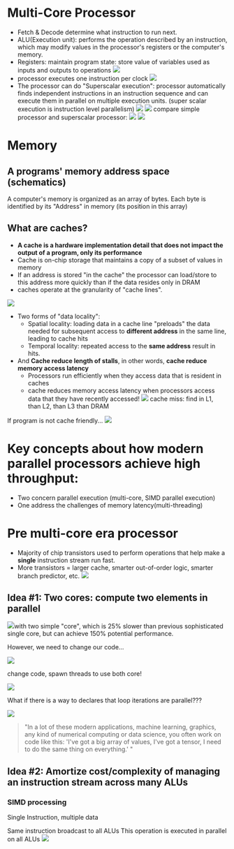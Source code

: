 # Multi-Core Processor

- Fetch & Decode  determine what instruction to run next.
- ALU(Execution unit): performs the operation described by an instruction, which may modify values in the processor's registers or the computer's memory.
- Registers: maintain program state: store value of variables used as inputs and outputs to operations
![](./images/very_simple_processor.png)
- processor executes one instruction per clock
![](./images/one_instruction_per_clock.png)
- The processor can do "Superscalar execution": processor automatically finds independent instructions in an instruction sequence and can execute them in parallel on multiple execution units. (super scalar execution is instruction level parallelism)
![](./images/instruction_level_parallel.png)
![](./images/superscalar_processor.png)
compare simple processor and superscalar processor:
![](./images/simple_processor_2.png)
![](./images/superscalar_processor_2.png)
# Memory
## A programs' memory address space (schematics)
A computer's memory is organized as an array of bytes. Each byte is identified by its "Address" in memory (its position in this array)
## What are caches?
- **A cache is a hardware implementation detail that does not impact the output of a program, only its performance**
- Cache is on-chip storage that maintains a copy of a subset of values in memory
- If an address is stored "in the cache" the processor can load/store to this address more quickly than if the data resides only in DRAM
- caches operate at the granularity of "cache lines".

![](./images/cache.png)

- Two forms of "data locality": 
	- Spatial locality: loading data in a cache line "preloads" the data needed for subsequent access to **different address** in the same line, leading to cache hits
	- Temporal locality: repeated access to the **same address** result in hits.
- And **Cache reduce length of stalls**, in other words, **cache reduce memory access latency**
	- Processors run efficiently when they access data that is resident in caches
	- cache reduces memory access latency when processors access data that they have recently accessed!
![](./images/cache_hierarchy.png)
cache miss: find in L1, than L2, than L3 than DRAM

If program is not cache friendly...
![](./images/data_access_times.png)


# **Key concepts about how modern parallel processors achieve high throughput**:
- Two concern parallel execution (multi-core, SIMD parallel execution)
- One address the challenges of memory latency(multi-threading)

# Pre multi-core era processor
- Majority of chip transistors used to perform operations that help make a **single** instruction stream run fast.
- More transistors = larger cache, smarter out-of-order logic, smarter branch predictor, etc.
![](./images/pre_multi_core_era_processor.png)

## Idea #1: Two cores: compute two elements in parallel
![](./images/two_core_processor.png)with two simple "core", which is 25% slower than previous sophisticated single core, but can achieve 150% potential performance.

However, we need to change our code...

![](./images/program_express_no_parallelism.png)

change code, spawn threads to use both core!

![](./images/express_parallelism.png)

What if there is a way to declares that loop iterations are parallel???

![](./images/data_parallel_expression.png)

>"In a lot of these modern applications,  machine learning, graphics, any kind of numerical computing or data science, you often work on code like this: 'I've got a big array of values, I've got a tensor, I need to do the same thing on everything.' "

## Idea #2: Amortize cost/complexity of managing an instruction stream across many ALUs

### SIMD processing
Single Instruction, multiple data

Same instruction broadcast to all ALUs
This operation is executed in parallel on all ALUs
![](./images/simd_processor.png)